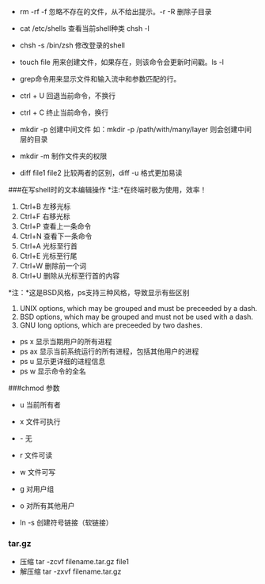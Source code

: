 - rm -rf -f 忽略不存在的文件，从不给出提示。-r -R 删除子目录


- cat /etc/shells 查看当前shell种类 chsh -l
- chsh -s /bin/zsh 修改登录的shell
- touch file 用来创建文件，如果存在，则该命令会更新时间戳。ls -l
- grep命令用来显示文件和输入流中和参数匹配的行。
- ctrl + U 回退当前命令，不换行
- ctrl + C 终止当前命令，换行
- mkdir -p 创建中间文件 如：mkdir -p /path/with/many/layer 则会创建中间层的目录
- mkdir -m 制作文件夹的权限
- diff file1 file2 比较两者的区别，diff -u 格式更加易读

###在写shell时的文本编辑操作
*注:*在终端时极为使用，效率！

1. Ctrl+B 左移光标
2. Ctrl+F 右移光标
3. Ctrl+P 查看上一条命令
4. Ctrl+N 查看下一条命令
5. Ctrl+A 光标至行首
6. Ctrl+E 光标至行尾
7. Ctrl+W 删除前一个词
8. Ctrl+U 删除从光标至行首的内容


*注：*这是BSD风格，ps支持三种风格，导致显示有些区别

1.   UNIX options, which may be grouped and must be preceeded by a dash.
2.   BSD options, which may be grouped and must not be used with a dash.
3.   GNU long options, which are preceeded by two dashes.

- ps x 显示当期用户的所有进程
- ps ax 显示当前系统运行的所有进程，包括其他用户的进程
- ps u 显示更详细的进程信息
- ps w 显示命令的全名



###chmod 参数
- u 当前所有者
- x 文件可执行
- \- 无
- r 文件可读
- w 文件可写
- g 对用户组
- o 对所有其他用户


- ln -s 创建符号链接（软链接）

### tar.gz
- 压缩 tar -zcvf filename.tar.gz file1
- 解压缩 tar -zxvf filename.tar.gz


